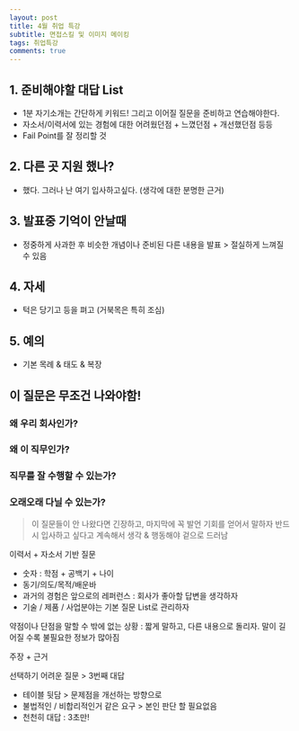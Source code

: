 ```yaml
---
layout: post
title: 4월 취업 특강
subtitle: 면접스킬 및 이미지 메이킹
tags: 취업특강
comments: true
---
```


## 1. 준비해야할 대답 List
- 1분 자기소개는 간단하게 키워드! 그리고 이어질 질문을 준비하고 연습해야한다.
- 자소서/이력서에 있는 경험에 대한 어려웠던점 + 느꼈던점 + 개선했던점 등등
- Fail Point를 잘 정리할 것


## 2. 다른 곳 지원 했나?
- 했다. 그러나 난 여기 입사하고싶다. (생각에 대한 분명한 근거)


## 3. 발표중 기억이 안날때
- 정중하게 사과한 후 비슷한 개념이나 준비된 다른 내용을 발표 > 절실하게 느껴질 수 있음


## 4. 자세
- 턱은 당기고 등을 펴고 (거북목은 특히 조심)


## 5. 예의
- 기본 목례 & 태도 & 복장


## 이 질문은 무조건 나와야함!
### 왜 우리 회사인가?
### 왜 이 직무인가?
### 직무를 잘 수행할 수 있는가?
### 오래오래 다닐 수 있는가?
> 이 질문들이 안 나왔다면 긴장하고, 마지막에 꼭 발언 기회를 얻어서 말하자
> 반드시 입사하고 싶다고 계속해서 생각 & 행동해야 겉으로 드러남




이력서 + 자소서 기반 질문
- 숫자 : 학점 + 공백기 + 나이
- 동기/의도/목적/배운바
- 과거의 경험은 앞으로의 레퍼런스 : 회사가 좋아할 답변을 생각하자
- 기술 / 제품 / 사업분야는 기본 질문 List로 관리하자


약점이나 단점을 말할 수 밖에 없는 상황 : 짧게 말하고, 다른 내용으로 돌리자. 말이 길어질 수록 불필요한 정보가 많아짐

주장 + 근거

선택하기 어려운 질문 > 3번째 대답
 - 테이블 뒷담 > 문제점을 개선하는 방향으로
 - 불법적인 / 비합리적인거 같은 요구 > 본인 판단 할 필요없음
 - 천천히 대답 : 3초만!


